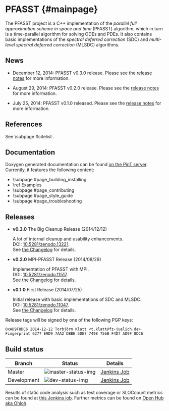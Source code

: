 PFASST                                                                                   {#mainpage}
======

The PFASST project is a C++ implementation of the *parallel full approximation scheme in space and
time* (PFASST) algorithm, which in turn is a time-parallel algorithm for solving ODEs and PDEs.  It
also contains basic implementations of the *spectral deferred correction* (SDC) and *multi-level
spectral deferred correction* (MLSDC) algorithms.


News
----

* December 12, 2014: PFASST v0.3.0 release. Please see the [release notes](#releases) for more
  information.

* August 29, 2014: PFASST v0.2.0 release. Please see the [release notes](#releases) for more
  information.

* July 25, 2014: PFASST v0.1.0 released.  Please see the [release notes](#releases) for more
  information.


References
----------

See \subpage #citelist .


Documentation
-------------

Doxygen generated documentation can be found [on the PinT server][documentation].
Currently, it features the following content:

* \subpage #page_building_installing
* \ref Examples
* \subpage #page_contributing
* \subpage #page_style_guide
* \subpage #page_troubleshooting

[documentation]: https://pint.fz-juelich.de/ci/view/PFASST/job/PFASST_LATEST_STABLE_DOCU/doxygen


Releases
--------

* **v0.3.0** The Big Cleanup Release (2014/12/12)

  A lot of internal cleanup and usability enhancements.  
  DOI: [10.5281/zenodo.13221][DOI_v030].  
  See [the Changelog](#page_changelog) for details.

* **v0.2.0** MPI-PFASST Release (2014/08/29)

  Implementation of PFASST with MPI.  
  DOI: [10.5281/zenodo.11517][DOI_v020].  
  See [the Changelog](#page_changelog) for details.

* **v0.1.0** First Release (2014/07/25)

  Initial release with basic implementations of SDC and MLSDC.  
  DOI: [10.5281/zenodo.11047][DOI_v010].  
  See [the Changelog](#page_changelog) for details.

[DOI_v010]: http://dx.doi.org/10.5281/zenodo.11047
[DOI_v020]: http://dx.doi.org/10.5281/zenodo.11517
[DOI_v030]: http://dx.doi.org/10.5281/zenodo.13221

Release tags will be signed by one of the following PGP keys:

    0xAD9F8DC6 2014-12-12 Torbjörn Klatt <t.klatt@fz-juelich.de>
    Fingerprint 6277 E9D9 7AA2 DBBE 5DE7 7498 756B F4D7 AD9F 8DC6


Build status
------------

| Branch      | Status                 | Details                           |
|-------------|------------------------|-----------------------------------|
| Master      | ![master-status-img][] | [Jenkins Job][master-status-link] |
| Development | ![dev-status-img][]    | [Jenkins Job][dev-status-link]    |

Results of static code analysis such as test coverage or SLOCcount metrics can be found at
[this Jenkins job][coverage-job].
Further metrics can be found on [Open Hub aka Ohloh][openhub].

[master-status-img]:  https://pint.fz-juelich.de/ci/view/PFASST/job/PFASST_LATEST_STABLE/badge/icon
[master-status-link]: https://pint.fz-juelich.de/ci/view/PFASST/job/PFASST_LATEST_STABLE
[dev-status-img]:     https://pint.fz-juelich.de/ci/view/PFASST/job/PFASST_DEVELOPMENT/badge/icon
[dev-status-link]:    https://pint.fz-juelich.de/ci/view/PFASST/job/PFASST_DEVELOPMENT
[coverage-job]:       https://pint.fz-juelich.de/ci/view/PFASST/job/PFASST_LATEST_STABLE_ANALYSIS/
[openhub]:            https://www.openhub.net/p/PFASST
